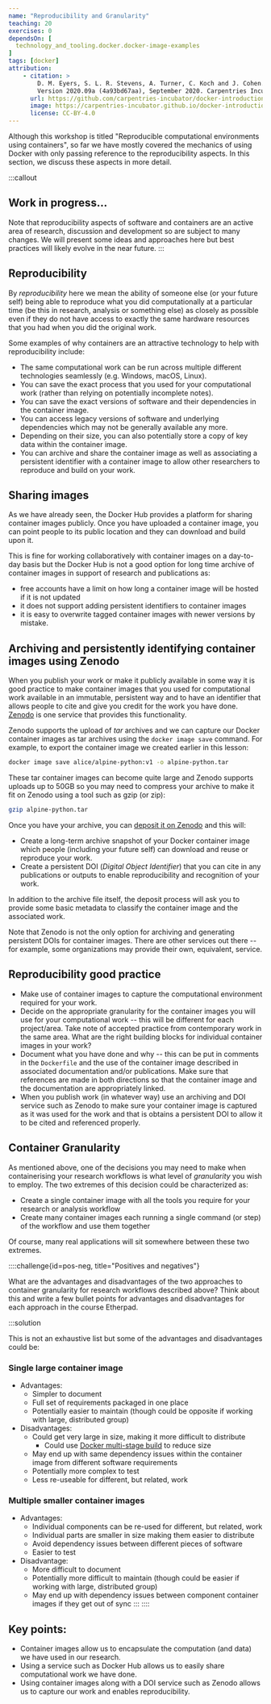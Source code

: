 ```yaml
---
name: "Reproducibility and Granularity"
teaching: 20
exercises: 0
dependsOn: [
  technology_and_tooling.docker.docker-image-examples
]
tags: [docker]
attribution: 
    - citation: >
        D. M. Eyers, S. L. R. Stevens, A. Turner, C. Koch and J. Cohen. "Reproducible computational environments using containers: Introduction to Docker".
        Version 2020.09a (4a93bd67aa), September 2020. Carpentries Incubator. 
      url: https://github.com/carpentries-incubator/docker-introduction
      image: https://carpentries-incubator.github.io/docker-introduction/assets/img/incubator-logo-blue.svg
      license: CC-BY-4.0
---
```


Although this workshop is titled "Reproducible computational environments using containers",
so far we have mostly covered the mechanics of using Docker with only passing reference to
the reproducibility aspects. In this section, we discuss these aspects in more detail.

:::callout
## Work in progress...
Note that reproducibility aspects of software and containers are an active area of research, discussion and development so are subject to many changes. We will present some ideas and approaches here but best practices will likely evolve in the near future.
:::

## Reproducibility

By *reproducibility* here we mean the ability of someone else (or your future self) being able to reproduce
what you did computationally at a particular time (be this in research, analysis or something else)
as closely as possible even if they do not have access to exactly the same hardware resources
that you had when you did the original work.

Some examples of why containers are an attractive technology to help with reproducibility include:

  - The same computational work can be run across multiple different technologies seamlessly (e.g. Windows, macOS, Linux).
  - You can save the exact process that you used for your computational work (rather than relying on potentially incomplete notes).
  - You can save the exact versions of software and their dependencies in the container image.
  - You can access legacy versions of software and underlying dependencies which may not be generally available any more.
  - Depending on their size, you can also potentially store a copy of key data within the container image.
  - You can archive and share the container image as well as associating a persistent identifier with a container image to allow other researchers to reproduce and build on your work.

## Sharing images

As we have already seen, the Docker Hub provides a platform for sharing container images publicly. Once you have uploaded a container image, you can point people to its public location and they can download and build upon it.

This is fine for working collaboratively with container images on a day-to-day basis but the Docker Hub is not a good option for long time archive of container images in support of research and publications as:

  - free accounts have a limit on how long a container image will be hosted if it is not updated
  - it does not support adding persistent identifiers to container images
  - it is easy to overwrite tagged container images with newer versions by mistake.

## Archiving and persistently identifying container images using Zenodo

When you publish your work or make it publicly available in some way it is good practice to make container images that you used for computational work available in an immutable, persistent way and to have an identifier that allows people to cite and give you credit for the work you have done. [Zenodo](https://zenodo.org/) is one service that provides this functionality.

Zenodo supports the upload of *tar* archives and we can capture our Docker container images as tar archives using the `docker image save` command. For example, to export the container image we created earlier in this lesson:

~~~bash
docker image save alice/alpine-python:v1 -o alpine-python.tar
~~~

These tar container images can become quite large and Zenodo supports uploads up to 50GB so you may need to compress your archive to make it fit on Zenodo using a tool such as gzip (or zip):

~~~bash
gzip alpine-python.tar
~~~

Once you have your archive, you can [deposit it on Zenodo](https://zenodo.org/deposit/) and this will:

   - Create a long-term archive snapshot of your Docker container image which people (including your future self) can download and reuse or reproduce your work.
   - Create a persistent DOI (*Digital Object Identifier*) that you can cite in any publications or outputs to enable reproducibility and recognition of your work.

In addition to the archive file itself, the deposit process will ask you to provide some basic metadata to classify the container image and the associated work.

Note that Zenodo is not the only option for archiving and generating persistent DOIs for container images. There are other services out there -- for example, some organizations may provide their own, equivalent, service.

## Reproducibility good practice

   - Make use of container images to capture the computational environment required for your work.
   - Decide on the appropriate granularity for the container images you will use for your computational work -- this will be different for each project/area. Take note of accepted practice from contemporary work in the same area. What are the right building blocks for individual container images in your work?
   - Document what you have done and why -- this can be put in comments in the `Dockerfile` and the use of the container image described in associated documentation and/or publications. Make sure that references are made in both directions so that the container image and the documentation are appropriately linked.
   - When you publish work (in whatever way) use an archiving and DOI service such as Zenodo to make sure your container image is captured as it was used for the work and that is obtains a persistent DOI to allow it to be cited and referenced properly.

## Container Granularity

As mentioned above, one of the decisions you may need to make when containerising your research workflows
is what level of *granularity* you wish to employ. The two extremes of this decision could be characterized
as:

  - Create a single container image with all the tools you require for your research or analysis workflow
  - Create many container images each running a single command (or step) of the workflow and use them together

Of course, many real applications will sit somewhere between these two extremes.

::::challenge{id=pos-neg, title="Positives and negatives"}

What are the advantages and disadvantages of the two approaches to container granularity for research
workflows described above? Think about this
and write a few bullet points for advantages and disadvantages for each approach in the course Etherpad.

:::solution

This is not an exhaustive list but some of the advantages and disadvantages could be:

### Single large container image
- Advantages:
  + Simpler to document
  + Full set of requirements packaged in one place
  + Potentially easier to maintain (though could be opposite if working with large, distributed group)
- Disadvantages:
  + Could get very large in size, making it more difficult to distribute
    + Could use [Docker multi-stage build](https://docs.docker.com/develop/develop-images/multistage-build) to reduce size
  + May end up with same dependency issues within the container image from different software requirements
  + Potentially more complex to test
  + Less re-useable for different, but related, work

### Multiple smaller container images
- Advantages:
  + Individual components can be re-used for different, but related, work
  + Individual parts are smaller in size making them easier to distribute
  + Avoid dependency issues between different pieces of software
  + Easier to test
- Disadvantage:
  + More difficult to document
  + Potentially more difficult to maintain (though could be easier if working with large, distributed group)
  + May end up with dependency issues between component container images if they get out of sync
:::
::::

## Key points:
- Container images allow us to encapsulate the computation (and data) we have used in our research.
- Using a service such as Docker Hub allows us to easily share computational work we have done.
- Using container images along with a DOI service such as Zenodo allows us to capture our work and enables reproducibility.